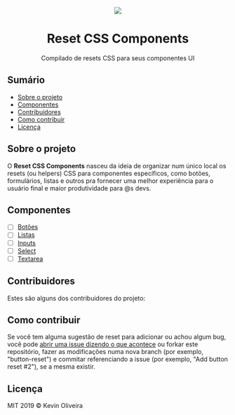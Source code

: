 <p  align="center">
<img src="https://user-images.githubusercontent.com/3299130/61169083-921d8e80-a52e-11e9-8884-51b3e5653242.png" />
</p>

<h1 align="center">Reset CSS Components</h1>
<p align="center">Compilado de resets CSS para seus componentes UI</p>

## Sumário
- [Sobre o projeto](#sobre-o-projeto)
- [Componentes](#componentes)
- [Contribuidores](#contribuidores)
- [Como contribuir](#como-contribuir)
- [Licença](#licença)

## Sobre o projeto
O __Reset CSS Components__ nasceu da ideia de organizar num único local os resets (ou helpers) CSS para componentes específicos, como botões, formulários, listas e outros pra fornecer uma melhor experiência para o usuário final e maior produtividade para @s devs.

## Componentes
- [ ] [Botões](/buttons)
- [ ] [Listas](/lists)
- [ ] [Inputs](/inputs)
- [ ] [Select](/buttons)
- [ ] [Textarea](/buttons)

## Contribuidores
Estes são alguns dos contribuidores do projeto:

## Como contribuir
Se você tem alguma sugestão de reset para adicionar ou achou algum bug, você pode [abrir uma issue dizendo o que acontece](https://github.com/kvnol/reset-css-components/issues/new) ou forkar este repositório, fazer as modificações numa nova branch (por exemplo, "button-reset") e commitar referenciando a issue (por exemplo, "Add button reset #2"), se a mesma existir.

## Licença

MIT 2019 &copy; Kevin Oliveira
